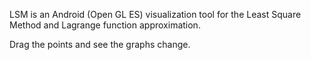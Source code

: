 LSM is an Android (Open GL ES) visualization tool for the Least Square Method and Lagrange function approximation.

Drag the points and see the graphs change.
